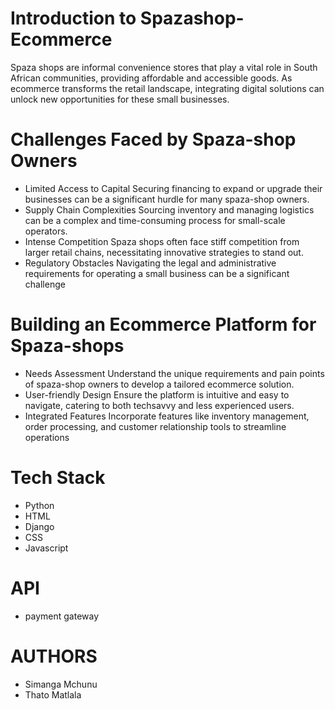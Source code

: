 # Introduction to Spazashop-Ecommerce

Spaza shops are informal convenience stores that play a vital role in
South African communities, providing affordable and accessible goods.
As ecommerce transforms the retail landscape, integrating digital
solutions can unlock new opportunities for these small businesses.

# Challenges Faced by Spaza-shop Owners

-  Limited Access to Capital
Securing financing to expand or upgrade
their businesses can be a significant
hurdle for many spaza-shop owners.
- Supply Chain Complexities
Sourcing inventory and managing logistics
can be a complex and time-consuming
process for small-scale operators.
-  Intense Competition
Spaza shops often face stiff competition
from larger retail chains, necessitating
innovative strategies to stand out.
-  Regulatory Obstacles
Navigating the legal and administrative
requirements for operating a small
business can be a significant challenge

# Building an Ecommerce Platform for Spaza-shops

-  Needs Assessment
Understand the unique requirements and pain points of spaza-shop
owners to develop a tailored ecommerce solution.
-  User-friendly Design
Ensure the platform is intuitive and easy to navigate, catering to both techsavvy
and less experienced users.
-  Integrated Features
Incorporate features like inventory management, order processing, and
customer relationship tools to streamline operations

# Tech Stack 
- Python
- HTML
- Django
- CSS
- Javascript


# API 
- payment gateway 

 

# AUTHORS
- Simanga Mchunu 
- Thato Matlala
